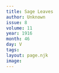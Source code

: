 ```yaml
---
title: Sage Leaves
author: Unknown
issue: 8
volume: 11
year: 1916
month: 46
day: V
tags:
layout: page.njk
image:
---
```



